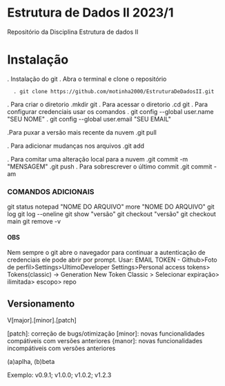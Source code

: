 # Estrutura de Dados II 2023/1

Repositório da Disciplina Estrutura de dados II

# Instalação 

. Instalação do git
. Abra o terminal e clone o repositório

```code
  . git clone https://github.com/motinha2000/EstruturaDeDadosII.git
```

. Para criar o diretorio
	.mkdir git
. Para acessar o diretorio
	.cd git
. Para configurar credenciais usar os comandos
	. git config --global user.name "SEU NOME"
	. git config --global user.email "SEU EMAIL"

.Para puxar a versão mais recente da nuvem 
	.git pull

. Para adicionar mudanças nos arquivos
	.git add

. Para comitar uma alteração local para a nuvem
	.git commit -m "MENSAGEM"
	.git push
. Para sobrescrever o último commit
	.git commit -am

### COMANDOS ADICIONAIS

git status
notepad "NOME DO ARQUIVO"
more "NOME DO ARQUIVO"
git log
git log --oneline
git show "versão"
git checkout "versão"
git checkout main
git remove -v

#### OBS

Nem sempre o git abre o navegador para continuar a autenticação de credenciais ele pode abrir por prompt. Usar:
EMAIL
TOKEN - Github>Foto de perfil>Settings>UltimoDeveloper Settings>Personal access tokens> Tokens(classic) 
-> Generation New Token Classic > Selecionar expiração> ilimitada> escopo> repo

## Versionamento

V[major].[minor].[patch]

[patch]: correção de bugs/otimização
[minor]: novas funcionalidades compátiveis com versões anteriores
{manor]: novas funcionalidades incompátiveis com versões anteriores

(a)aplha, (b)beta

Exemplo: v0.9.1; v1.0.0; v1.0.2; v1.2.3
